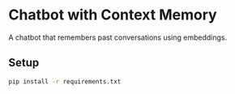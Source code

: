 # Chatbot with Context Memory
A chatbot that remembers past conversations using embeddings.

## Setup
```bash
pip install -r requirements.txt

